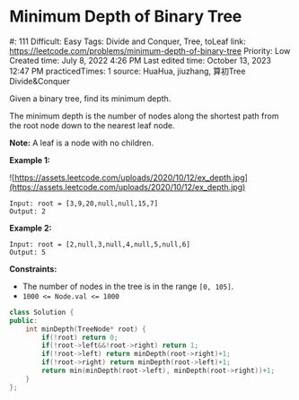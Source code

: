 # Minimum Depth of Binary Tree

#: 111
Difficult: Easy
Tags: Divide and Conquer, Tree, toLeaf
link: https://leetcode.com/problems/minimum-depth-of-binary-tree
Priority: Low
Created time: July 8, 2022 4:26 PM
Last edited time: October 13, 2023 12:47 PM
practicedTimes: 1
source: HuaHua, jiuzhang, 算初Tree Divide&Conquer

Given a binary tree, find its minimum depth.

The minimum depth is the number of nodes along the shortest path from the root node down to the nearest leaf node.

**Note:** A leaf is a node with no children.

**Example 1:**

![https://assets.leetcode.com/uploads/2020/10/12/ex_depth.jpg](https://assets.leetcode.com/uploads/2020/10/12/ex_depth.jpg)

```
Input: root = [3,9,20,null,null,15,7]
Output: 2

```

**Example 2:**

```
Input: root = [2,null,3,null,4,null,5,null,6]
Output: 5

```

**Constraints:**

- The number of nodes in the tree is in the range `[0, 105]`.
- `1000 <= Node.val <= 1000`

```cpp
class Solution {
public:
    int minDepth(TreeNode* root) {
        if(!root) return 0;
        if(!root->left&&!root->right) return 1;
        if(!root->left) return minDepth(root->right)+1;
        if(!root->right) return minDepth(root->left)+1;
        return min(minDepth(root->left), minDepth(root->right))+1;
    }
};
```